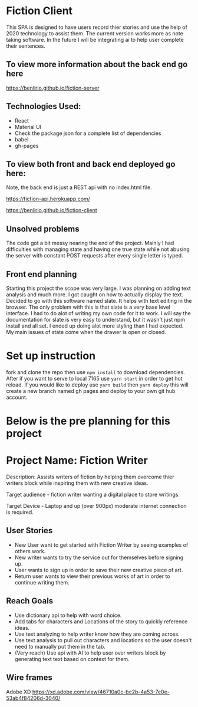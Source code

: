 # Fiction Client

This SPA is designed to have users record thier stories and use the help of 2020 technology to assist them.
The current version works more as note taking software. In the future I will be integrating ai to help user complete their sentences.

## To view more information about the back end go here

https://benlirio.github.io/fiction-server

## Technologies Used:

- React
- Material UI
- Check the package json for a complete list of dependencies
- babel
- gh-pages

## To view both front and back end deployed go here:

Note, the back end is just a REST api with no index.html file.

https://fiction-api.herokuapp.com/

https://benlirio.github.io/fiction-client

## Unsolved problems

The code got a bit messy nearing the end of the project. Mainly I had difficulties with managing state and having one true state while not abusing the server with constant POST requests after every single letter is typed.

## Front end planning

Starting this project the scope was very large. I was planning on adding text analysis and much more.
I got caught on how to actually display the text. Decided to go with this software named slate. It helps with text editing in the browser. The only problem with this is that slate is a very base level interface. I had to do alot of writing my own code for it to work. I will say the documentation for slate is very easy to understand, but it wasn't just npm install and all set.
I ended up doing alot more styling than I had expected. My main issues of state come when the drawer is open or closed.

# Set up instruction

fork and clone the repo then use
`npm install`
to download dependencies.
After if you want to serve to local 7165 use `yarn start` in order to get hot reload.
If you would like to deploy use `yarn build` then `yarn deploy` this will create a new branch named gh pages and deploy to your own git hub account.

# Below is the pre planning for this project

# Project Name: Fiction Writer

Description: Assists writers of fiction by helping them overcome thier writers block while inspiring them with new creative ideas.

Target audience - fiction writer wanting a digital place to store writings.

Target Device - Laptop and up (over 900px) moderate internet connection is required.

## User Stories

- New User want to get started with Fiction Writer by seeing examples of others work.
- New writer wants to try the service out for themselves before signing up.
- User wants to sign up in order to save their new creative piece of art.
- Return user wants to view their previous works of art in order to continue writing them.

## Reach Goals

- Use dictionary api to help with word choice.
- Add tabs for characters and Locations of the story to quickly reference ideas.
- Use text analyzing to help writer know how they are coming across.
- Use text analysis to pull out characters and locations so the user doesn't need to manually put them in the tab.
- (Very reach) Use api with AI to help user over writers block by generating text text based on context for them.

## Wire frames

Adobe XD
https://xd.adobe.com/view/46710a0c-bc2b-4a53-7e0e-53ab4f84206d-3040/
